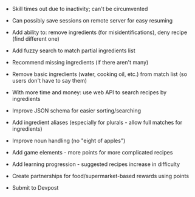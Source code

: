 * Skill times out due to inactivity; can't be circumvented
* Can possibly save sessions on remote server for easy resuming


* Add ability to: remove ingredients (for misidentifications), deny recipe (find different one)


* Add fuzzy search to match partial ingredients list
* Recommend missing ingredients (if there aren't many)
* Remove basic ingredients (water, cooking oil, etc.) from match list (so users don't have to say them)


* With more time and money: use web API to search recipes by ingredients
* Improve JSON schema for easier sorting/searching
* Add ingredient aliases (especially for plurals - allow full matches for ingredients)


* Improve noun handling (no "eight of apples")


* Add game elements - more points for more complicated recipes
* Add learning progression - suggested recipes increase in difficulty
* Create partnerships for food/supermarket-based rewards using points


* Submit to Devpost
